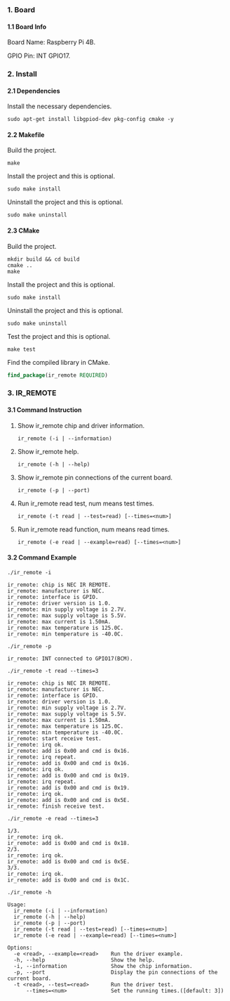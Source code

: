 ### 1. Board

#### 1.1 Board Info

Board Name: Raspberry Pi 4B.

GPIO Pin: INT GPIO17.

### 2. Install

#### 2.1 Dependencies

Install the necessary dependencies.

```shell
sudo apt-get install libgpiod-dev pkg-config cmake -y
```

#### 2.2 Makefile

Build the project.

```shell
make
```

Install the project and this is optional.

```shell
sudo make install
```

Uninstall the project and this is optional.

```shell
sudo make uninstall
```

#### 2.3 CMake

Build the project.

```shell
mkdir build && cd build 
cmake .. 
make
```

Install the project and this is optional.

```shell
sudo make install
```

Uninstall the project and this is optional.

```shell
sudo make uninstall
```

Test the project and this is optional.

```shell
make test
```

Find the compiled library in CMake. 

```cmake
find_package(ir_remote REQUIRED)
```

### 3. IR_REMOTE

#### 3.1 Command Instruction

1. Show ir_remote chip and driver information.

    ```shell
    ir_remote (-i | --information)  
    ```

2. Show ir_remote help.

    ```shell
    ir_remote (-h | --help)        
    ```

3. Show ir_remote pin connections of the current board.

    ```shell
    ir_remote (-p | --port)              
    ```

4. Run ir_remote read test, num means test times.

    ```shell
    ir_remote (-t read | --test=read) [--times=<num>]
    ```

5. Run ir_remote read function, num means read times.

    ```shell
    ir_remote (-e read | --example=read) [--times=<num>]   
    ```

#### 3.2 Command Example

```shell
./ir_remote -i

ir_remote: chip is NEC IR REMOTE.
ir_remote: manufacturer is NEC.
ir_remote: interface is GPIO.
ir_remote: driver version is 1.0.
ir_remote: min supply voltage is 2.7V.
ir_remote: max supply voltage is 5.5V.
ir_remote: max current is 1.50mA.
ir_remote: max temperature is 125.0C.
ir_remote: min temperature is -40.0C.
```

```shell
./ir_remote -p

ir_remote: INT connected to GPIO17(BCM).
```

```shell
./ir_remote -t read --times=3

ir_remote: chip is NEC IR REMOTE.
ir_remote: manufacturer is NEC.
ir_remote: interface is GPIO.
ir_remote: driver version is 1.0.
ir_remote: min supply voltage is 2.7V.
ir_remote: max supply voltage is 5.5V.
ir_remote: max current is 1.50mA.
ir_remote: max temperature is 125.0C.
ir_remote: min temperature is -40.0C.
ir_remote: start receive test.
ir_remote: irq ok.
ir_remote: add is 0x00 and cmd is 0x16.
ir_remote: irq repeat.
ir_remote: add is 0x00 and cmd is 0x16.
ir_remote: irq ok.
ir_remote: add is 0x00 and cmd is 0x19.
ir_remote: irq repeat.
ir_remote: add is 0x00 and cmd is 0x19.
ir_remote: irq ok.
ir_remote: add is 0x00 and cmd is 0x5E.
ir_remote: finish receive test.
```

```shell
./ir_remote -e read --times=3

1/3.
ir_remote: irq ok.
ir_remote: add is 0x00 and cmd is 0x18.
2/3.
ir_remote: irq ok.
ir_remote: add is 0x00 and cmd is 0x5E.
3/3.
ir_remote: irq ok.
ir_remote: add is 0x00 and cmd is 0x1C.
```

```shell
./ir_remote -h

Usage:
  ir_remote (-i | --information)
  ir_remote (-h | --help)
  ir_remote (-p | --port)
  ir_remote (-t read | --test=read) [--times=<num>]
  ir_remote (-e read | --example=read) [--times=<num>]

Options:
  -e <read>, --example=<read>    Run the driver example.
  -h, --help                     Show the help.
  -i, --information              Show the chip information.
  -p, --port                     Display the pin connections of the current board.
  -t <read>, --test=<read>       Run the driver test.
      --times=<num>              Set the running times.([default: 3])
```

